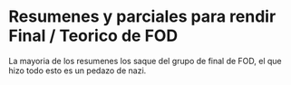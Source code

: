 # Resumenes y parciales para rendir Final / Teorico de FOD

La mayoria de los resumenes los saque del grupo de final de FOD, el que hizo todo esto es un pedazo de nazi.  


